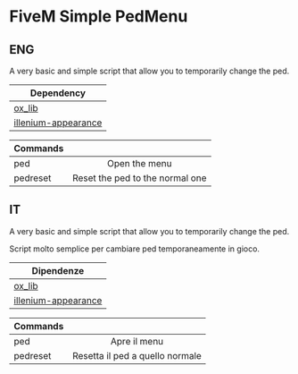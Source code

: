 # FiveM Simple PedMenu

## ENG 

A very basic and simple script that allow you to temporarily change the ped. 

| Dependency   |        
| ------------- |
| [ox_lib](https://github.com/overextended/ox_lib)     | 
| [illenium-appearance](https://github.com/iLLeniumStudios/illenium-appearance)     | 

| Commands      |               | 
| ------------- |:-------------:| 
| ped      | Open the menu | 
| pedreset     |  Reset the ped to the normal one      |

## IT

A very basic and simple script that allow you to temporarily change the ped. 

Script molto semplice per cambiare ped temporaneamente in gioco. 

| Dipendenze   |        
| ------------- |
| [ox_lib](https://github.com/overextended/ox_lib)     | 
| [illenium-appearance](https://github.com/iLLeniumStudios/illenium-appearance)     | 


| Commands      |               | 
| ------------- |:-------------:| 
| ped      | Apre il menu | 
| pedreset     |  Resetta il ped a quello normale      |

